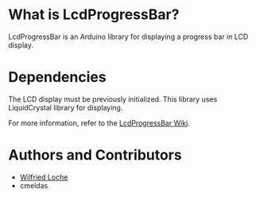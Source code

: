 # What is LcdProgressBar?
LcdProgressBar is an Arduino library for displaying a progress bar in LCD display.


# Dependencies
The LCD display must be previously initialized. This library uses LiquidCrystal library for displaying.

For more information, refer to the [LcdProgressBar Wiki](https://github.com/wloche/LcdProgressBar/wiki).

# Authors and Contributors
* [Wilfried Loche](https://github.com/wloche)
* cmeldas 
